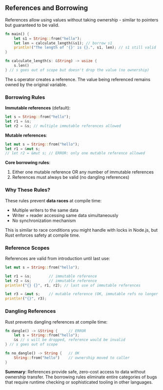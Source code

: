 ## References and Borrowing

References allow using values without taking ownership - similar to pointers but guaranteed to be valid.

```rust
fn main() {
    let s1 = String::from("hello");
    let len = calculate_length(&s1); // borrow s1
    println!("The length of '{}' is {}.", s1, len); // s1 still valid
}

fn calculate_length(s: &String) -> usize {
    s.len()
} // s goes out of scope but doesn't drop the value (no ownership)
```

The `&` operator creates a reference. The value being referenced remains owned by the original variable.

### Borrowing Rules

**Immutable references** (default):
```rust
let s = String::from("hello");
let r1 = &s;
let r2 = &s; // multiple immutable references allowed
```

**Mutable references**:
```rust
let mut s = String::from("hello");
let r1 = &mut s;
// let r2 = &mut s; // ERROR: only one mutable reference allowed
```

**Core borrowing rules**:
1. Either one mutable reference OR any number of immutable references
2. References must always be valid (no dangling references)

### Why These Rules?

These rules prevent **data races** at compile time:
- Multiple writers to the same data
- Writer + reader accessing same data simultaneously  
- No synchronization mechanism

This is similar to race conditions you might handle with locks in Node.js, but Rust enforces safety at compile time.

### Reference Scopes

References are valid from introduction until last use:

```rust
let mut s = String::from("hello");

let r1 = &s;        // immutable reference
let r2 = &s;        // immutable reference  
println!("{} {}", r1, r2); // last use of immutable references

let r3 = &mut s;    // mutable reference (OK, immutable refs no longer used)
println!("{}", r3);
```

### Dangling References

Rust prevents dangling references at compile time:

```rust
fn dangle() -> &String {     // ERROR
    let s = String::from("hello");
    &s // s will be dropped, reference would be invalid
} // s goes out of scope

fn no_dangle() -> String {   // OK
    String::from("hello")    // ownership moved to caller
}
```

**Summary**: References provide safe, zero-cost access to data without ownership transfer. The borrowing rules eliminate entire categories of bugs that require runtime checking or sophisticated tooling in other languages.
